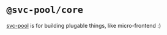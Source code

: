# `@svc-pool/core`

[svc-pool](https://github.com/svc-pool/svc-pool/) is for building plugable things, like micro-frontend :)
